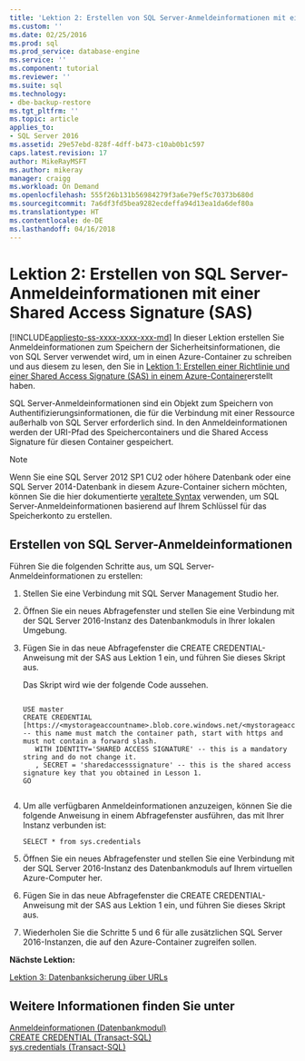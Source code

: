 ```yaml
---
title: 'Lektion 2: Erstellen von SQL Server-Anmeldeinformationen mit einer Shared Access Signature (SAS) | Microsoft-Dokumentation'
ms.custom: ''
ms.date: 02/25/2016
ms.prod: sql
ms.prod_service: database-engine
ms.service: ''
ms.component: tutorial
ms.reviewer: ''
ms.suite: sql
ms.technology:
- dbe-backup-restore
ms.tgt_pltfrm: ''
ms.topic: article
applies_to:
- SQL Server 2016
ms.assetid: 29e57ebd-828f-4dff-b473-c10ab0b1c597
caps.latest.revision: 17
author: MikeRayMSFT
ms.author: mikeray
manager: craigg
ms.workload: On Demand
ms.openlocfilehash: 555f26b131b56984279f3a6e79ef5c70373b680d
ms.sourcegitcommit: 7a6df3fd5bea9282ecdeffa94d13ea1da6def80a
ms.translationtype: HT
ms.contentlocale: de-DE
ms.lasthandoff: 04/16/2018
---
```

# <a name="lesson-2-create-a-sql-server-credential-using-a-shared-access-signature"></a>Lektion 2: Erstellen von SQL Server-Anmeldeinformationen mit einer Shared Access Signature (SAS)
[!INCLUDE[appliesto-ss-xxxx-xxxx-xxx-md](../includes/appliesto-ss-xxxx-xxxx-xxx-md.md)]
In dieser Lektion erstellen Sie Anmeldeinformationen zum Speichern der Sicherheitsinformationen, die von SQL Server verwendet wird, um in einen Azure-Container zu schreiben und aus diesem zu lesen, den Sie in [Lektion 1: Erstellen einer Richtlinie und einer Shared Access Signature (SAS) in einem Azure-Container](../relational-databases/lesson-1-create-stored-access-policy-and-shared-access-signature.md)erstellt haben.  
  
SQL Server-Anmeldeinformationen sind ein Objekt zum Speichern von Authentifizierungsinformationen, die für die Verbindung mit einer Ressource außerhalb von SQL Server erforderlich sind. In den Anmeldeinformationen werden der URI-Pfad des Speichercontainers und die Shared Access Signature für diesen Container gespeichert.  
  
> [!NOTE]  
> Wenn Sie eine SQL Server 2012 SP1 CU2 oder höhere Datenbank oder eine SQL Server 2014-Datenbank in diesem Azure-Container sichern möchten, können Sie die hier dokumentierte [veraltete Syntax](https://technet.microsoft.com/en-US/library/dn435916(v=sql.120).aspx) verwenden, um SQL Server-Anmeldeinformationen basierend auf Ihrem Schlüssel für das Speicherkonto zu erstellen.  
  
## <a name="create-sql-server-credential"></a>Erstellen von SQL Server-Anmeldeinformationen  
Führen Sie die folgenden Schritte aus, um SQL Server-Anmeldeinformationen zu erstellen:  
  
1.  Stellen Sie eine Verbindung mit SQL Server Management Studio her.  
  
2.  Öffnen Sie ein neues Abfragefenster und stellen Sie eine Verbindung mit der SQL Server 2016-Instanz des Datenbankmoduls in Ihrer lokalen Umgebung.  
  
3.  Fügen Sie in das neue Abfragefenster die CREATE CREDENTIAL-Anweisung mit der SAS aus Lektion 1 ein, und führen Sie dieses Skript aus.  
  
    Das Skript wird wie der folgende Code aussehen.  
  
    ```Transact-SQL  
  
    USE master  
    CREATE CREDENTIAL [https://<mystorageaccountname>.blob.core.windows.net/<mystorageaccountcontainername>] -- this name must match the container path, start with https and must not contain a forward slash.  
       WITH IDENTITY='SHARED ACCESS SIGNATURE' -- this is a mandatory string and do not change it.   
       , SECRET = 'sharedaccesssignature' -- this is the shared access signature key that you obtained in Lesson 1.   
    GO  
  
    ```  
  
4.  Um alle verfügbaren Anmeldeinformationen anzuzeigen, können Sie die folgende Anweisung in einem Abfragefenster ausführen, das mit Ihrer Instanz verbunden ist:  
  
    ```Transact-SQL  
    SELECT * from sys.credentials  
    ```  
  
5.  Öffnen Sie ein neues Abfragefenster und stellen Sie eine Verbindung mit der SQL Server 2016-Instanz des Datenbankmoduls auf Ihrem virtuellen Azure-Computer her.  
  
6.  Fügen Sie in das neue Abfragefenster die CREATE CREDENTIAL-Anweisung mit der SAS aus Lektion 1 ein, und führen Sie dieses Skript aus.  
  
7.  Wiederholen Sie die Schritte 5 und 6 für alle zusätzlichen SQL Server 2016-Instanzen, die auf den Azure-Container zugreifen sollen.  
  
**Nächste Lektion:**  
  
[Lektion 3: Datenbanksicherung über URLs](../relational-databases/lesson-3-database-backup-to-url.md)  
  
## <a name="see-also"></a>Weitere Informationen finden Sie unter  
[Anmeldeinformationen &#40;Datenbankmodul&#41;](../relational-databases/security/authentication-access/credentials-database-engine.md)  
[CREATE CREDENTIAL &#40;Transact-SQL&#41;](../t-sql/statements/create-credential-transact-sql.md)  
[sys.credentials &#40;Transact-SQL&#41;](../relational-databases/system-catalog-views/sys-credentials-transact-sql.md)  
  

